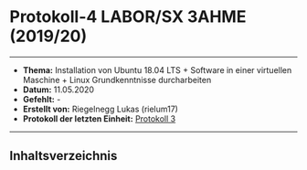 # Protokoll-4 LABOR/SX 3AHME (2019/20)

---------------------------------------------------------------------------------------------

* **Thema:** Installation von Ubuntu 18.04 LTS + Software in einer virtuellen Maschine + Linux Grundkenntnisse durcharbeiten
* **Datum:** 11.05.2020
* **Gefehlt:** -
* **Erstellt von:** Riegelnegg Lukas (rielum17)
* **Protokoll der letzten Einheit:** [Protokoll 3](https://github.com/HTLMechatronics/m17-3ahme-la1-sx/blob/rielum17/Protokoll/protokoll-3_rielum17_2020-05-04.md)
----------------------------------------------------------------------------------------------

## Inhaltsverzeichnis 
